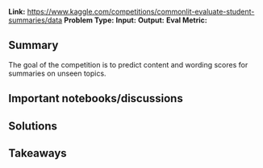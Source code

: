 **Link:** https://www.kaggle.com/competitions/commonlit-evaluate-student-summaries/data
**Problem Type:** 
**Input:** 
**Output:** 
**Eval Metric:** 
## Summary
The goal of the competition is to predict content and wording scores for summaries on unseen topics.
## Important notebooks/discussions
## Solutions

## Takeaways